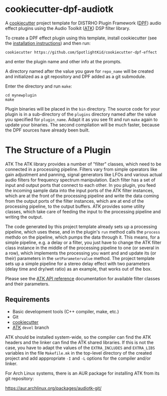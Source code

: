 cookiecutter-dpf-audiotk
========================

A [cookiecutter] project template for DISTRHO Plugin Framework ([DPF]) audio
effect plugins using the Audio Toolkit ([ATK]) DSP filter library.

To create a DPF effect plugin using this template, install cookiecutter (see
the [installation instructions]) and then run:

    cookiecutter https://github.com/SpotlightKid/cookiecutter-dpf-effect

and enter the plugin name and other info at the prompts.

A directory named after the value you gave for `repo_name` will be created
and initialized as a git repository and DPF added as a git submodule.

Enter the directory and run `make`:

    cd mynewplugin
    make

Plugin binaries will be placed in the `bin` directory. The source code for your
plugin is in a sub-directory of the `plugins` directory named after the value
you specified for `plugin_name`. Adapt it as you see fit and run `make` again
to update your binaries. The second compilation will be much faster, because
the DPF sources have already been built.


The Structure of a Plugin
=========================

ATK The ATK library provides a number of "filter" classes, which need to be
connected in a processing pipeline. Filters vary from simple operators like
gain adjustment and panning, signal generators like LFOs and various actual
audio filters for frequency spectrum manipulation. Each filter has a set of
input and output ports that connect to each other. In you plugin, you feed the
incoming sample data into the input ports of the ATK filter instances, which
are at the front of the processing pipeline and write the data coming from the
output ports of the filter instances, which are at end of the processing
pipeline, to the output buffers. ATK provides some utility classes, which take
care of feeding the input to the processing pipeline and writing the output.

The code generated by this project template already sets up a processing
pipeline, which uses these, and in the plugin's `run` method calls the
`process` methdo on the pipeline, which pumps the data through it. This means,
for a simple pipeline, e.g. a delay or a filter, you just have to change the
ATK filter class instance in the middle of the processing pipeline to one (or
several in a row), which implements the processing you want and and update its
(or their) parameters in the `setParametervalue` method. The project template
sets up a simple pipeline for a stereo delay effect with two parameters (delay
time and dry/wet ratio) as an example, that works out of the box.

Please see the [ATK API reference](http://doc.audio-tk.com/) documentation for
available filter classes and their parameters.


Requirements
------------

* Basic development tools (C++ compiler, make, etc.)
* Git
* [cookiecutter]
* [ATK] `devel` branch

ATK should be installed system-wide, so the compiler can find the ATK headers
and the linker can find the ATK shared libraries. If this is not the case, you
have to adapt the values of the `EXTRA_INCLUDES` and `EXTRA_LIBS` variables in
the file `Makefile.mk` in the top-level directory of the created project and
add apppropriate `-I` and `-L` options for the compiler and/or linker.

For Arch Linux systems, there is an AUR package for installing ATK from its
git repository:

https://aur.archlinux.org/packages/audiotk-git/


[cookiecutter]: https://github.com/audreyr/cookiecutter
[DPF]: https://github.com/DISTRHO/DPF
[ATK]: https://github.com/mbrucher/AudioTK
[installation instructions]: http://cookiecutter.readthedocs.org/en/latest/installation.html
